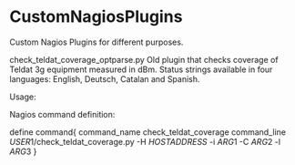 # CustomNagiosPlugins
Custom Nagios Plugins for different purposes.


check_teldat_coverage_optparse.py
Old plugin that checks coverage of Teldat 3g equipment measured in dBm. Status strings available in four languages: English, Deutsch, Catalan and Spanish.

Usage:

Nagios command definition:

define command{
        command_name    check_teldat_coverage
        command_line    $USER1$/check_teldat_coverage.py -H $HOSTADDRESS$ -i $ARG1$ -C $ARG2$ -l $ARG3$
        }
